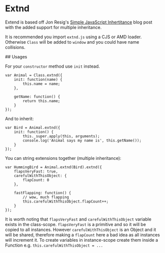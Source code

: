 # Extnd

Extend is based off Jon Resig's [Simple JavaScript Inhertitance](http://ejohn.org/blog/simple-javascript-inheritance/)  blog post with the added support for multiple inheritance.

It is recommended you import `extnd.js` using a CJS or AMD loader. Otherwise `Class` will be added to `window` and you could have name collisions.

## Usages

For your `constructor` method use `init` instead.

	var Animal = Class.extnd({
		init: function(name) {
			this.name = name;
		},

		getName: function() {
			return this.name;
		}
	});

And to inherit:

	var Bird = Animal.extnd({
		init: function() {
			this._super.apply(this, arguments);
			console.log('Animal says my name is', this.getName());
		}
	});

You can string extensions together (multiple inheritance):

	var HummingBird = Animal.extnd(Bird).extnd({
		flapsVeryFast: true,
		carefulWithThisObject: {
			flapCount: 0
		},

		fastFlapping: function() {
			// wow, much flapping
			this.carefulWithThisObject.flapCount++;
		}
	});

It is worth noting that `flapsVeryFast` and `carefulWithThisObject` variable exists in the class-scope. `flapsVeryFast` is a primitive and so it will be copied to all instances. However `carefulWithThisObject` is an Object and it will be shared, therefore making a `flapCount` here a bad idea as all instances will increment it. To create variables in instance-scope create them inside a Function e.g. `this.carefulWithThisObject = ...`